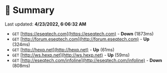 # 📖 Summary
Last updated: **4/23/2022, 6:06:32 AM**

- `GET` [https://eseqtech.com](https://eseqtech.com) - **Down** (1873ms)
- `GET` [http://forum.eseqtech.com](http://forum.eseqtech.com) - **Up** (324ms)
- `GET` [http://hexp.net](http://hexp.net) - **Up** (61ms)
- `GET` [http://ws.hexp.net](http://ws.hexp.net) - **Up** (59ms)
- `GET` [http://eseqtech.com/infoline](http://eseqtech.com/infoline) - **Down** (808ms)
